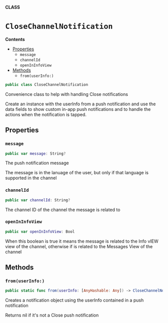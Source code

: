 **CLASS**

# `CloseChannelNotification`

**Contents**

- [Properties](#properties)
  - `message`
  - `channelId`
  - `openInInfoView`
- [Methods](#methods)
  - `from(userInfo:)`

```swift
public class CloseChannelNotification
```

Convenience class to help with handling Close notifications

Create an instance with the userInfo from a push notification and use
the data fields to show custom in-app push notifications and to handle
the actions when the notification is tapped.

## Properties
### `message`

```swift
public var message: String?
```

The push notification message

The message is in the lanuage of the user, but only if that language
is supported in the channel

### `channelId`

```swift
public var channelId: String?
```

The channel ID of the channel the message is related to

### `openInInfoView`

```swift
public var openInInfoView: Bool
```

When this boolean is true it means the message is related to the Info vIEW
view of the channel, otherwise if is related to the Messages View of the
channel

## Methods
### `from(userInfo:)`

```swift
public static func from(userInfo: [AnyHashable: Any]) -> CloseChannelNotification?
```

Creates a notification object using the userInfo contained in a push notification

Returns nil if it's not a Close push notification
